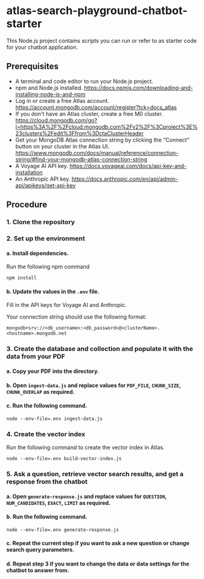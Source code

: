 # atlas-search-playground-chatbot-starter

This Node.js project contains scripts you can run or refer to as starter code for your chatbot application.

## Prerequisites

- A terminal and code editor to run your Node.js project.
- npm and Node.js installed. https://docs.npmjs.com/downloading-and-installing-node-js-and-npm
- Log in or create a free Atlas account. https://account.mongodb.com/account/register?tck=docs_atlas
- If you don't have an Atlas cluster, create a free M0 cluster. https://cloud.mongodb.com/go?l=https%3A%2F%2Fcloud.mongodb.com%2Fv2%2F%3Cproject%3E%23clusters%2Fedit%3Ffrom%3DctaClusterHeader
- Get your MongoDB Atlas connection string by clicking the “Connect” button on your cluster in the Atlas UI. https://www.mongodb.com/docs/manual/reference/connection-string/#find-your-mongodb-atlas-connection-string
- A Voyage AI API key. https://docs.voyageai.com/docs/api-key-and-installation
- An Anthropic API key. https://docs.anthropic.com/en/api/admin-api/apikeys/get-api-key

## Procedure

### 1. Clone the repository 

### 2. Set up the environment

#### a. Install dependencies.

Run the following npm command
```shell
npm install
```

#### b. Update the values in the `.env` file.

Fill in the API keys for Voyage AI and Anthropic.

Your connection string should use the following format:

```shell
mongodb+srv://<db_username>:<db_password>@<clusterName>.<hostname>.mongodb.net
```

### 3. Create the database and collection and populate it with the data from your PDF

#### a. Copy your PDF into the directory.

#### b. Open `ingest-data.js` and replace values for `PDF_FILE`, `CHUNK_SIZE`, `CHUNK_OVERLAP` as required.

#### c. Run the following command.

```shell
node --env-file=.env ingest-data.js
```

### 4. Create the vector index

Run the following command to create the vector index in Atlas.

```shell
node --env-file=.env build-vector-index.js
```

### 5. Ask a question, retrieve vector search results, and get a response from the chatbot

#### a. Open `generate-response.js` and replace values for `QUESTION`, `NUM_CANDIDATES`, `EXACT`, `LIMIT` as required.

#### b. Run the following command.

```shell
node --env-file=.env generate-response.js
```

#### c. Repeat the current step if you want to ask a new question or change search query parameters.

#### d. Repeat step 3 if you want to change the data or data settings for the chatbot to answer from.
